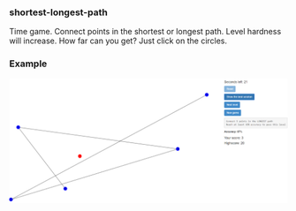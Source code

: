 ### shortest-longest-path
Time game. Connect points in the shortest or longest path. Level hardness will increase. How far can you get? Just click on the circles.

### Example

![Example](https://github.com/dendiod/shortest-longest-path/blob/master/example.PNG)
